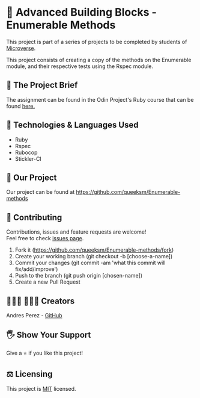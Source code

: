 # 💭 Advanced Building Blocks - Enumerable Methods

This project is part of a series of projects to be completed by students of [Microverse](https://www.microverse.org/ 'The Global School for Remote Software Developers!').

This project consists of creating a copy of the methods on the Enumerable module, and their respective tests using the Rspec module.

## 🔮 The Project Brief

The assignment can be found in the Odin Project's Ruby course that can be found [here.](https://www.theodinproject.com/courses/ruby-programming/lessons/advanced-building-blocks)

## 🔨 Technologies & Languages Used

- Ruby
- Rspec
- Rubocop
- Stickler-CI

## 🚀 Our Project

Our project can be found at https://github.com/queeksm/Enumerable-methods

## 🦄 Contributing

Contributions, issues and feature requests are welcome!<br />Feel free to check [issues page](https://github.com/queeksm/Enumerable-methods/issues).

1. Fork it (https://github.com/queeksm/Enumerable-methods/fork)
2. Create your working branch (git checkout -b [choose-a-name])
3. Commit your changes (git commit -am 'what this commit will fix/add/improve')
4. Push to the branch (git push origin [chosen-name])
5. Create a new Pull Request

## 👨🏽‍💻 👨🏿‍💻 Creators

Andres Perez - [GitHub](https://github.com/queeksm)

## 🖐️ Show Your Support

Give a ⭐️ if you like this project!

## ⚖️ Licensing

This project is [MIT](https://github.com/queeksm/Enumerable-methods/LICENSE.txt) licensed.
